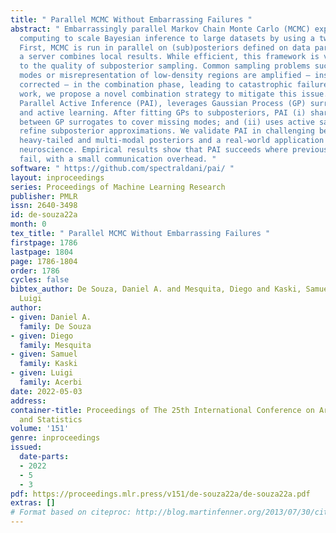 ```yaml
---
title: " Parallel MCMC Without Embarrassing Failures "
abstract: " Embarrassingly parallel Markov Chain Monte Carlo (MCMC) exploits parallel
  computing to scale Bayesian inference to large datasets by using a two-step approach.
  First, MCMC is run in parallel on (sub)posteriors defined on data partitions. Then,
  a server combines local results. While efficient, this framework is very sensitive
  to the quality of subposterior sampling. Common sampling problems such as missing
  modes or misrepresentation of low-density regions are amplified – instead of being
  corrected – in the combination phase, leading to catastrophic failures. In this
  work, we propose a novel combination strategy to mitigate this issue. Our strategy,
  Parallel Active Inference (PAI), leverages Gaussian Process (GP) surrogate modeling
  and active learning. After fitting GPs to subposteriors, PAI (i) shares information
  between GP surrogates to cover missing modes; and (ii) uses active sampling to individually
  refine subposterior approximations. We validate PAI in challenging benchmarks, including
  heavy-tailed and multi-modal posteriors and a real-world application to computational
  neuroscience. Empirical results show that PAI succeeds where previous methods catastrophically
  fail, with a small communication overhead. "
software: " https://github.com/spectraldani/pai/ "
layout: inproceedings
series: Proceedings of Machine Learning Research
publisher: PMLR
issn: 2640-3498
id: de-souza22a
month: 0
tex_title: " Parallel MCMC Without Embarrassing Failures "
firstpage: 1786
lastpage: 1804
page: 1786-1804
order: 1786
cycles: false
bibtex_author: De Souza, Daniel A. and Mesquita, Diego and Kaski, Samuel and Acerbi,
  Luigi
author:
- given: Daniel A.
  family: De Souza
- given: Diego
  family: Mesquita
- given: Samuel
  family: Kaski
- given: Luigi
  family: Acerbi
date: 2022-05-03
address:
container-title: Proceedings of The 25th International Conference on Artificial Intelligence
  and Statistics
volume: '151'
genre: inproceedings
issued:
  date-parts:
  - 2022
  - 5
  - 3
pdf: https://proceedings.mlr.press/v151/de-souza22a/de-souza22a.pdf
extras: []
# Format based on citeproc: http://blog.martinfenner.org/2013/07/30/citeproc-yaml-for-bibliographies/
---
```

